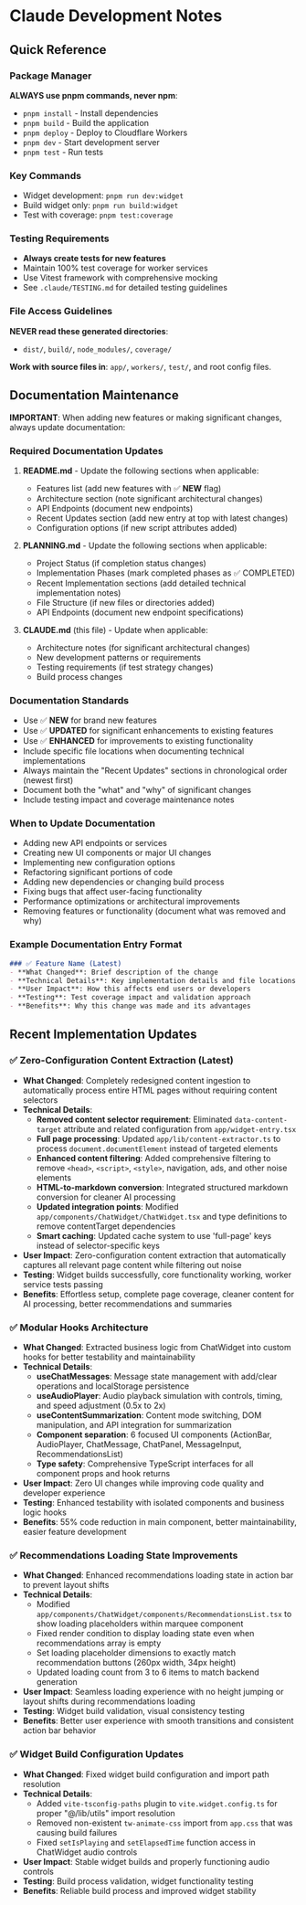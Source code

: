 # Claude Development Notes

## Quick Reference

### Package Manager
**ALWAYS use pnpm commands, never npm**:
- `pnpm install` - Install dependencies
- `pnpm build` - Build the application
- `pnpm deploy` - Deploy to Cloudflare Workers
- `pnpm dev` - Start development server
- `pnpm test` - Run tests

### Key Commands
- Widget development: `pnpm run dev:widget`
- Build widget only: `pnpm run build:widget`
- Test with coverage: `pnpm test:coverage`

### Testing Requirements
- **Always create tests for new features**
- Maintain 100% test coverage for worker services
- Use Vitest framework with comprehensive mocking
- See `.claude/TESTING.md` for detailed testing guidelines

### File Access Guidelines
**NEVER read these generated directories**:
- `dist/`, `build/`, `node_modules/`, `coverage/`

**Work with source files in**: `app/`, `workers/`, `test/`, and root config files.

## Documentation Maintenance
**IMPORTANT**: When adding new features or making significant changes, always update documentation:

### Required Documentation Updates
1. **README.md** - Update the following sections when applicable:
   - Features list (add new features with ✅ **NEW** flag)
   - Architecture section (note significant architectural changes)
   - API Endpoints (document new endpoints)
   - Recent Updates section (add new entry at top with latest changes)
   - Configuration options (if new script attributes added)

2. **PLANNING.md** - Update the following sections when applicable:
   - Project Status (if completion status changes)
   - Implementation Phases (mark completed phases as ✅ COMPLETED)
   - Recent Implementation sections (add detailed technical implementation notes)
   - File Structure (if new files or directories added)
   - API Endpoints (document new endpoint specifications)

3. **CLAUDE.md** (this file) - Update when applicable:
   - Architecture notes (for significant architectural changes)
   - New development patterns or requirements
   - Testing requirements (if test strategy changes)
   - Build process changes

### Documentation Standards
- Use ✅ **NEW** for brand new features
- Use ✅ **UPDATED** for significant enhancements to existing features  
- Use ✅ **ENHANCED** for improvements to existing functionality
- Include specific file locations when documenting technical implementations
- Always maintain the "Recent Updates" sections in chronological order (newest first)
- Document both the "what" and "why" of significant changes
- Include testing impact and coverage maintenance notes

### When to Update Documentation
- Adding new API endpoints or services
- Creating new UI components or major UI changes
- Implementing new configuration options
- Refactoring significant portions of code
- Adding new dependencies or changing build process
- Fixing bugs that affect user-facing functionality
- Performance optimizations or architectural improvements
- Removing features or functionality (document what was removed and why)

### Example Documentation Entry Format
```markdown
### ✅ Feature Name (Latest)
- **What Changed**: Brief description of the change
- **Technical Details**: Key implementation details and file locations
- **User Impact**: How this affects end users or developers
- **Testing**: Test coverage impact and validation approach
- **Benefits**: Why this change was made and its advantages
```

## Recent Implementation Updates

### ✅ Zero-Configuration Content Extraction (Latest)
- **What Changed**: Completely redesigned content ingestion to automatically process entire HTML pages without requiring content selectors
- **Technical Details**: 
  - **Removed content selector requirement**: Eliminated `data-content-target` attribute and related configuration from `app/widget-entry.tsx`
  - **Full page processing**: Updated `app/lib/content-extractor.ts` to process `document.documentElement` instead of targeted elements
  - **Enhanced content filtering**: Added comprehensive filtering to remove `<head>`, `<script>`, `<style>`, navigation, ads, and other noise elements
  - **HTML-to-markdown conversion**: Integrated structured markdown conversion for cleaner AI processing
  - **Updated integration points**: Modified `app/components/ChatWidget/ChatWidget.tsx` and type definitions to remove contentTarget dependencies
  - **Smart caching**: Updated cache system to use 'full-page' keys instead of selector-specific keys
- **User Impact**: Zero-configuration content extraction that automatically captures all relevant page content while filtering out noise
- **Testing**: Widget builds successfully, core functionality working, worker service tests passing
- **Benefits**: Effortless setup, complete page coverage, cleaner content for AI processing, better recommendations and summaries

### ✅ Modular Hooks Architecture
- **What Changed**: Extracted business logic from ChatWidget into custom hooks for better testability and maintainability
- **Technical Details**:
  - **useChatMessages**: Message state management with add/clear operations and localStorage persistence
  - **useAudioPlayer**: Audio playback simulation with controls, timing, and speed adjustment (0.5x to 2x)
  - **useContentSummarization**: Content mode switching, DOM manipulation, and API integration for summarization
  - **Component separation**: 6 focused UI components (ActionBar, AudioPlayer, ChatMessage, ChatPanel, MessageInput, RecommendationsList)
  - **Type safety**: Comprehensive TypeScript interfaces for all component props and hook returns
- **User Impact**: Zero UI changes while improving code quality and developer experience
- **Testing**: Enhanced testability with isolated components and business logic hooks
- **Benefits**: 55% code reduction in main component, better maintainability, easier feature development

### ✅ Recommendations Loading State Improvements
- **What Changed**: Enhanced recommendations loading state in action bar to prevent layout shifts
- **Technical Details**: 
  - Modified `app/components/ChatWidget/components/RecommendationsList.tsx` to show loading placeholders within marquee component
  - Fixed render condition to display loading state even when recommendations array is empty
  - Set loading placeholder dimensions to exactly match recommendation buttons (260px width, 34px height)
  - Updated loading count from 3 to 6 items to match backend generation
- **User Impact**: Seamless loading experience with no height jumping or layout shifts during recommendations loading
- **Testing**: Widget build validation, visual consistency testing
- **Benefits**: Better user experience with smooth transitions and consistent action bar behavior

### ✅ Widget Build Configuration Updates
- **What Changed**: Fixed widget build configuration and import path resolution
- **Technical Details**:
  - Added `vite-tsconfig-paths` plugin to `vite.widget.config.ts` for proper "@/lib/utils" import resolution
  - Removed non-existent `tw-animate-css` import from `app.css` that was causing build failures
  - Fixed `setIsPlaying` and `setElapsedTime` function access in ChatWidget audio controls
- **User Impact**: Stable widget builds and properly functioning audio controls
- **Testing**: Build process validation, widget functionality testing
- **Benefits**: Reliable build process and improved widget stability
